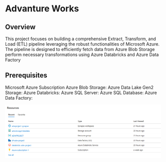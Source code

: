 # Advanture Works
## Overview
This project focuses on building a comprehensive Extract, Transform, and Load (ETL) pipeline leveraging the robust functionalities of Microsoft Azure. The pipeline is designed to efficiently fetch data from Azure Blob Storage perform necessary transformations using Azure Databricks and Azure Data Factory

## Prerequisites
Microsoft Azure Subscription
Azure Blob Storage: 
Azure Data Lake Gen2 Storage: 
Azure Databricks: 
Azure SQL Server: 
Azure SQL Database: 
Azure Data Factory: 

![alt text](image.png)